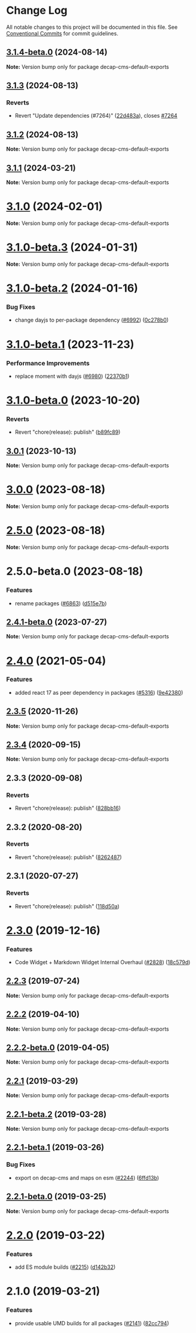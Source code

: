 # Change Log

All notable changes to this project will be documented in this file.
See [Conventional Commits](https://conventionalcommits.org) for commit guidelines.

## [3.1.4-beta.0](https://github.com/decaporg/decap-cms/compare/decap-cms-default-exports@3.1.3...decap-cms-default-exports@3.1.4-beta.0) (2024-08-14)

**Note:** Version bump only for package decap-cms-default-exports

## [3.1.3](https://github.com/decaporg/decap-cms/compare/decap-cms-default-exports@3.1.2...decap-cms-default-exports@3.1.3) (2024-08-13)

### Reverts

- Revert "Update dependencies (#7264)" ([22d483a](https://github.com/decaporg/decap-cms/commit/22d483a5b0c654071ae05735ac4f49abdc13d38c)), closes [#7264](https://github.com/decaporg/decap-cms/issues/7264)

## [3.1.2](https://github.com/decaporg/decap-cms/compare/decap-cms-default-exports@3.1.1...decap-cms-default-exports@3.1.2) (2024-08-13)

**Note:** Version bump only for package decap-cms-default-exports

## [3.1.1](https://github.com/decaporg/decap-cms/compare/decap-cms-default-exports@3.1.0-beta.3...decap-cms-default-exports@3.1.1) (2024-03-21)

**Note:** Version bump only for package decap-cms-default-exports

# [3.1.0](https://github.com/decaporg/decap-cms/compare/decap-cms-default-exports@3.1.0-beta.3...decap-cms-default-exports@3.1.0) (2024-02-01)

**Note:** Version bump only for package decap-cms-default-exports

# [3.1.0-beta.3](https://github.com/decaporg/decap-cms/compare/decap-cms-default-exports@3.1.0-beta.2...decap-cms-default-exports@3.1.0-beta.3) (2024-01-31)

**Note:** Version bump only for package decap-cms-default-exports

# [3.1.0-beta.2](https://github.com/decaporg/decap-cms/compare/decap-cms-default-exports@3.1.0-beta.1...decap-cms-default-exports@3.1.0-beta.2) (2024-01-16)

### Bug Fixes

- change dayjs to per-package dependency ([#6992](https://github.com/decaporg/decap-cms/issues/6992)) ([0c278b0](https://github.com/decaporg/decap-cms/commit/0c278b0a83d93233d3b3e860d3029df20fe1c501))

# [3.1.0-beta.1](https://github.com/decaporg/decap-cms/compare/decap-cms-default-exports@3.1.0-beta.0...decap-cms-default-exports@3.1.0-beta.1) (2023-11-23)

### Performance Improvements

- replace moment with dayjs ([#6980](https://github.com/decaporg/decap-cms/issues/6980)) ([22370b1](https://github.com/decaporg/decap-cms/commit/22370b13e49a4a5f58a60ebd4bc40ce4b141eb11))

# [3.1.0-beta.0](https://github.com/decaporg/decap-cms/compare/decap-cms-default-exports@3.1.0...decap-cms-default-exports@3.1.0-beta.0) (2023-10-20)

### Reverts

- Revert "chore(release): publish" ([b89fc89](https://github.com/decaporg/decap-cms/commit/b89fc894dfbb5f4136b2e5427fd25a29378a58c6))

## [3.0.1](https://github.com/decaporg/decap-cms/compare/decap-cms-default-exports@3.0.0...decap-cms-default-exports@3.0.1) (2023-10-13)

**Note:** Version bump only for package decap-cms-default-exports

# [3.0.0](https://github.com/decaporg/decap-cms/compare/decap-cms-default-exports@2.5.0...decap-cms-default-exports@3.0.0) (2023-08-18)

**Note:** Version bump only for package decap-cms-default-exports

# [2.5.0](https://github.com/decaporg/decap-cms/compare/decap-cms-default-exports@2.5.0-beta.0...decap-cms-default-exports@2.5.0) (2023-08-18)

**Note:** Version bump only for package decap-cms-default-exports

# 2.5.0-beta.0 (2023-08-18)

### Features

- rename packages ([#6863](https://github.com/decaporg/decap-cms/issues/6863)) ([d515e7b](https://github.com/decaporg/decap-cms/commit/d515e7bd33216a775d96887b08c4f7b1962941bb))

## [2.4.1-beta.0](https://github.com/decaporg/decap-cms/compare/decap-cms-default-exports@2.4.0...decap-cms-default-exports@2.4.1-beta.0) (2023-07-27)

**Note:** Version bump only for package decap-cms-default-exports

# [2.4.0](https://github.com/decaporg/decap-cms/tree/main/packages/decap-cms-default-exports/compare/decap-cms-default-exports@2.3.5...decap-cms-default-exports@2.4.0) (2021-05-04)

### Features

- added react 17 as peer dependency in packages ([#5316](https://github.com/decaporg/decap-cms/tree/main/packages/decap-cms-default-exports/issues/5316)) ([9e42380](https://github.com/decaporg/decap-cms/tree/main/packages/decap-cms-default-exports/commit/9e423805707321396eec137f5b732a5b07a0dd3f))

## [2.3.5](https://github.com/decaporg/decap-cms/tree/main/packages/decap-cms-default-exports/compare/decap-cms-default-exports@2.3.4...decap-cms-default-exports@2.3.5) (2020-11-26)

**Note:** Version bump only for package decap-cms-default-exports

## [2.3.4](https://github.com/decaporg/decap-cms/tree/main/packages/decap-cms-default-exports/compare/decap-cms-default-exports@2.3.3...decap-cms-default-exports@2.3.4) (2020-09-15)

**Note:** Version bump only for package decap-cms-default-exports

## 2.3.3 (2020-09-08)

### Reverts

- Revert "chore(release): publish" ([828bb16](https://github.com/decaporg/decap-cms/tree/main/packages/decap-cms-default-exports/commit/828bb16415b8c22a34caa19c50c38b24ffe9ceae))

## 2.3.2 (2020-08-20)

### Reverts

- Revert "chore(release): publish" ([8262487](https://github.com/decaporg/decap-cms/tree/main/packages/decap-cms-default-exports/commit/82624879ccbcb16610090041db28f00714d924c8))

## 2.3.1 (2020-07-27)

### Reverts

- Revert "chore(release): publish" ([118d50a](https://github.com/decaporg/decap-cms/tree/main/packages/decap-cms-default-exports/commit/118d50a7a70295f25073e564b5161aa2b9883056))

# [2.3.0](https://github.com/decaporg/decap-cms/tree/main/packages/decap-cms-default-exports/compare/decap-cms-default-exports@2.2.3...decap-cms-default-exports@2.3.0) (2019-12-16)

### Features

- Code Widget + Markdown Widget Internal Overhaul ([#2828](https://github.com/decaporg/decap-cms/tree/main/packages/decap-cms-default-exports/issues/2828)) ([18c579d](https://github.com/decaporg/decap-cms/tree/main/packages/decap-cms-default-exports/commit/18c579d0e9f0ff71ed8c52f5c66f2309259af054))

## [2.2.3](https://github.com/decaporg/decap-cms/tree/main/packages/decap-cms-default-exports/compare/decap-cms-default-exports@2.2.2...decap-cms-default-exports@2.2.3) (2019-07-24)

**Note:** Version bump only for package decap-cms-default-exports

## [2.2.2](https://github.com/decaporg/decap-cms/tree/main/packages/decap-cms-default-exports/compare/decap-cms-default-exports@2.2.2-beta.0...decap-cms-default-exports@2.2.2) (2019-04-10)

**Note:** Version bump only for package decap-cms-default-exports

## [2.2.2-beta.0](https://github.com/decaporg/decap-cms/tree/main/packages/decap-cms-default-exports/compare/decap-cms-default-exports@2.2.1...decap-cms-default-exports@2.2.2-beta.0) (2019-04-05)

**Note:** Version bump only for package decap-cms-default-exports

## [2.2.1](https://github.com/decaporg/decap-cms/tree/main/packages/decap-cms-default-exports/compare/decap-cms-default-exports@2.2.1-beta.2...decap-cms-default-exports@2.2.1) (2019-03-29)

**Note:** Version bump only for package decap-cms-default-exports

## [2.2.1-beta.2](https://github.com/decaporg/decap-cms/tree/main/packages/decap-cms-default-exports/compare/decap-cms-default-exports@2.2.1-beta.1...decap-cms-default-exports@2.2.1-beta.2) (2019-03-28)

**Note:** Version bump only for package decap-cms-default-exports

## [2.2.1-beta.1](https://github.com/decaporg/decap-cms/tree/main/packages/decap-cms-default-exports/compare/decap-cms-default-exports@2.2.1-beta.0...decap-cms-default-exports@2.2.1-beta.1) (2019-03-26)

### Bug Fixes

- export on decap-cms and maps on esm ([#2244](https://github.com/decaporg/decap-cms/tree/main/packages/decap-cms-default-exports/issues/2244)) ([6ffd13b](https://github.com/decaporg/decap-cms/tree/main/packages/decap-cms-default-exports/commit/6ffd13b))

## [2.2.1-beta.0](https://github.com/decaporg/decap-cms/tree/main/packages/decap-cms-default-exports/compare/decap-cms-default-exports@2.2.0...decap-cms-default-exports@2.2.1-beta.0) (2019-03-25)

**Note:** Version bump only for package decap-cms-default-exports

# [2.2.0](https://github.com/decaporg/decap-cms/tree/main/packages/decap-cms-default-exports/compare/decap-cms-default-exports@2.1.0...decap-cms-default-exports@2.2.0) (2019-03-22)

### Features

- add ES module builds ([#2215](https://github.com/decaporg/decap-cms/tree/main/packages/decap-cms-default-exports/issues/2215)) ([d142b32](https://github.com/decaporg/decap-cms/tree/main/packages/decap-cms-default-exports/commit/d142b32))

# 2.1.0 (2019-03-21)

### Features

- provide usable UMD builds for all packages ([#2141](https://github.com/decaporg/decap-cms/tree/main/packages/decap-cms-default-exports/issues/2141)) ([82cc794](https://github.com/decaporg/decap-cms/tree/main/packages/decap-cms-default-exports/commit/82cc794))
